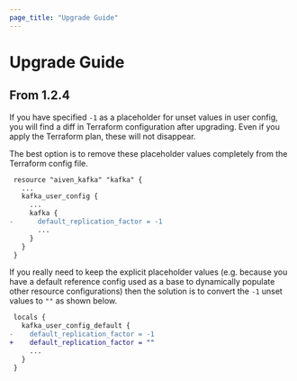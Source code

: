 ```yaml
---
page_title: "Upgrade Guide"
---
```


# Upgrade Guide

## From 1.2.4

If you have specified `-1` as a placeholder for unset values in user config, you will find a diff in Terraform configuration after upgrading. Even if you apply the Terraform plan, these will not disappear.

The best option is to remove these placeholder values completely from the Terraform config file.

```diff
 resource "aiven_kafka" "kafka" {
   ...
   kafka_user_config {
     ...
     kafka {
-      default_replication_factor = -1
       ...
     }
   }
 }
```

If you really need to keep the explicit placeholder values (e.g. because you have a default reference config used as a base to dynamically populate other resource configurations) then the solution is to convert the `-1` unset values to `""` as shown below.

```diff
 locals {
   kafka_user_config_default {
-    default_replication_factor = -1
+    default_replication_factor = ""
     ...
   }
 }
```
